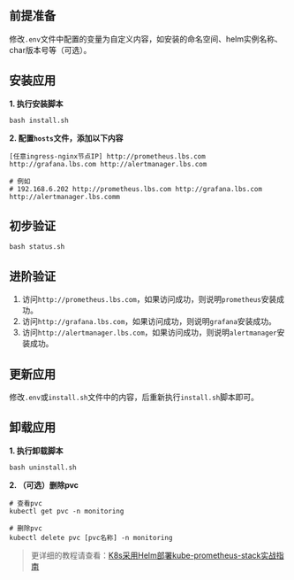 前提准备
---

修改`.env`文件中配置的变量为自定义内容，如安装的命名空间、helm实例名称、char版本号等（可选）。

安装应用
---

**1. 执行安装脚本**

 ```shell
 bash install.sh
 ```

**2. 配置`hosts`文件，添加以下内容**

```
[任意ingress-nginx节点IP] http://prometheus.lbs.com http://grafana.lbs.com http://alertmanager.lbs.com

# 例如
# 192.168.6.202 http://prometheus.lbs.com http://grafana.lbs.com http://alertmanager.lbs.comm
```

初步验证
---

```shell
bash status.sh
```

进阶验证
---

1. 访问`http://prometheus.lbs.com`，如果访问成功，则说明`prometheus`安装成功。
2. 访问`http://grafana.lbs.com`，如果访问成功，则说明`grafana`安装成功。
3. 访问`http://alertmanager.lbs.com`，如果访问成功，则说明`alertmanager`安装成功。

更新应用
---

修改`.env`或`install.sh`文件中的内容，后重新执行`install.sh`脚本即可。

卸载应用
---

**1. 执行卸载脚本**

```shell
bash uninstall.sh
```

**2. （可选）删除pvc**

```shell
# 查看pvc
kubectl get pvc -n monitoring

# 删除pvc
kubectl delete pvc [pvc名称] -n monitoring
```

> 更详细的教程请查看：[K8s采用Helm部署kube-prometheus-stack实战指南](https://lbs.wiki/pages/9958a6cd/)
